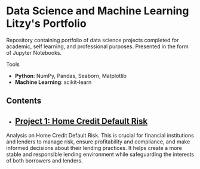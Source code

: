 # Data Science and Machine Learning Litzy's Portfolio

Repository containing portfolio of data science projects completed for academic, self learning, and professional purposes. Presented in the form of Jupyter Notebooks.

Tools
  - **Python**: NumPy, Pandas, Seaborn, Matplotlib
  - **Machine Learning**: scikit-learn
    
## Contents
- ## [Project 1: Home Credit Default Risk](https://www.kaggle.com/competitions/home-credit-default-risk) 
Analysis on Home Credit Default Risk. This is crucial for financial institutions and lenders to     manage risk, ensure profitability and compliance, and make informed decisions about their lending     practices. It helps create a more stable and responsible lending environment while safeguarding       the interests of both borrowers and lenders. 
